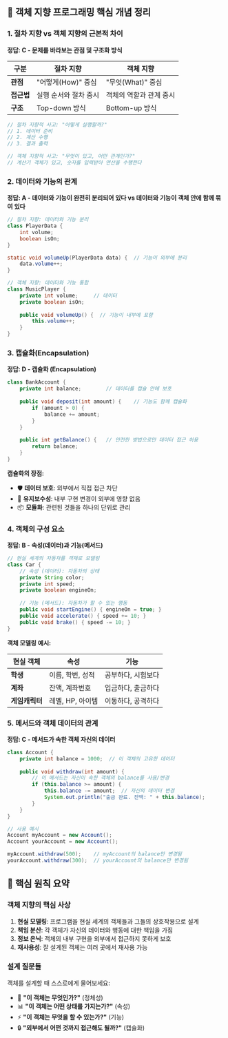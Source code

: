 ## 🎯 객체 지향 프로그래밍 핵심 개념 정리

### 1. 절차 지향 vs 객체 지향의 근본적 차이

**정답: C - 문제를 바라보는 관점 및 구조화 방식**

| 구분 | 절차 지향 | 객체 지향 |
|------|-----------|-----------|
| **관점** | "어떻게(How)" 중심 | "무엇(What)" 중심 |
| **접근법** | 실행 순서와 절차 중시 | 객체의 역할과 관계 중시 |
| **구조** | Top-down 방식 | Bottom-up 방식 |

```java
// 절차 지향적 사고: "어떻게 실행할까?"
// 1. 데이터 준비
// 2. 계산 수행  
// 3. 결과 출력

// 객체 지향적 사고: "무엇이 있고, 어떤 관계인가?"
// 계산기 객체가 있고, 숫자를 입력받아 연산을 수행한다
```

### 2. 데이터와 기능의 관계

**정답: A - 데이터와 기능이 완전히 분리되어 있다 vs 데이터와 기능이 객체 안에 함께 묶여 있다**

```java
// 절차 지향: 데이터와 기능 분리
class PlayerData {
    int volume;
    boolean isOn;
}

static void volumeUp(PlayerData data) {  // 기능이 외부에 분리
    data.volume++;
}

// 객체 지향: 데이터와 기능 통합
class MusicPlayer {
    private int volume;     // 데이터
    private boolean isOn;
    
    public void volumeUp() {  // 기능이 내부에 포함
        this.volume++;
    }
}
```

### 3. 캡슐화(Encapsulation)

**정답: D - 캡슐화 (Encapsulation)**

```java
class BankAccount {
    private int balance;        // 데이터를 캡슐 안에 보호
    
    public void deposit(int amount) {    // 기능도 함께 캡슐화
        if (amount > 0) {
            balance += amount;
        }
    }
    
    public int getBalance() {   // 안전한 방법으로만 데이터 접근 허용
        return balance;
    }
}
```

**캡슐화의 장점:**
- 🛡️ **데이터 보호**: 외부에서 직접 접근 차단
- 🔧 **유지보수성**: 내부 구현 변경이 외부에 영향 없음
- 📦 **모듈화**: 관련된 것들을 하나의 단위로 관리

### 4. 객체의 구성 요소

**정답: B - 속성(데이터)과 기능(메서드)**

```java
// 현실 세계의 자동차를 객체로 모델링
class Car {
    // 속성 (데이터): 자동차의 상태
    private String color;
    private int speed;
    private boolean engineOn;
    
    // 기능 (메서드): 자동차가 할 수 있는 행동
    public void startEngine() { engineOn = true; }
    public void accelerate() { speed += 10; }
    public void brake() { speed -= 10; }
}
```

**객체 모델링 예시:**

| 현실 객체 | 속성 | 기능 |
|-----------|------|------|
| **학생** | 이름, 학번, 성적 | 공부하다, 시험보다 |
| **계좌** | 잔액, 계좌번호 | 입금하다, 출금하다 |
| **게임캐릭터** | 레벨, HP, 아이템 | 이동하다, 공격하다 |

### 5. 메서드와 객체 데이터의 관계

**정답: C - 메서드가 속한 객체 자신의 데이터**

```java
class Account {
    private int balance = 1000;  // 이 객체의 고유한 데이터
    
    public void withdraw(int amount) {
        // 이 메서드는 자신이 속한 객체의 balance를 사용/변경
        if (this.balance >= amount) {
            this.balance -= amount;  // 자신의 데이터 변경
            System.out.println("출금 완료. 잔액: " + this.balance);
        }
    }
}

// 사용 예시
Account myAccount = new Account();
Account yourAccount = new Account();

myAccount.withdraw(500);    // myAccount의 balance만 변경됨
yourAccount.withdraw(300);  // yourAccount의 balance만 변경됨
```

## 🔑 핵심 원칙 요약

### 객체 지향의 핵심 사상

1. **현실 모델링**: 프로그램을 현실 세계의 객체들과 그들의 상호작용으로 설계
2. **책임 분산**: 각 객체가 자신의 데이터와 행동에 대한 책임을 가짐
3. **정보 은닉**: 객체의 내부 구현을 외부에서 접근하지 못하게 보호
4. **재사용성**: 잘 설계된 객체는 여러 곳에서 재사용 가능

### 설계 질문들

객체를 설계할 때 스스로에게 물어보세요:

- 🤔 **"이 객체는 무엇인가?"** (정체성)
- 📊 **"이 객체는 어떤 상태를 가지는가?"** (속성)
- ⚡ **"이 객체는 무엇을 할 수 있는가?"** (기능)
- 🔒 **"외부에서 어떤 것까지 접근해도 될까?"** (캡슐화)

